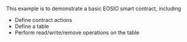 
This example is to demonstrate a basic EOSIO smart contract, including

- Define contract actions
- Define a table
- Perform read/write/remove operations on the table
